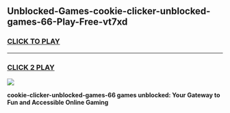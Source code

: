 
## Unblocked-Games-cookie-clicker-unblocked-games-66-Play-Free-vt7xd
<h3>
<a href="https://premium76.site?title=cookie-clicker-unblocked-games-66&ref=22A">CLICK TO PLAY</a></h3>
<hr>

<h3>
<a href="https://premium76.site?title=cookie-clicker-unblocked-games-66&ref=22A">CLICK 2 PLAY</a>
  
</h3>

<a href="https://premium76.site?title=cookie-clicker-unblocked-games-66&ref=22A"><img src="https://clearcache.store/games.png"></a>


**cookie-clicker-unblocked-games-66 games unblocked: Your Gateway to Fun and Accessible Online Gaming**
